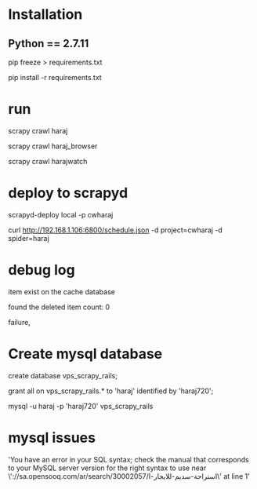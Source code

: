 # Installation
## Python == 2.7.11

pip freeze > requirements.txt

pip install -r requirements.txt


# run 	
scrapy crawl haraj

scrapy crawl haraj_browser

scrapy crawl harajwatch

# deploy to scrapyd

scrapyd-deploy local -p cwharaj

curl http://192.168.1.106:6800/schedule.json -d project=cwharaj -d spider=haraj



# debug log

item exist  on the cache database

found the deleted item count: 0

failure,

# Create mysql database

create database vps_scrapy_rails;

grant all on vps_scrapy_rails.* to 'haraj' identified by 'haraj720';

mysql -u haraj -p 'haraj720' vps_scrapy_rails


# mysql issues

'You have an error in your SQL syntax; check the manual that corresponds to your MySQL server version for the right syntax to use near \\'://sa.opensooq.com/ar/search/30002057/استراحة-سديم-للايجار-ا\\' at line 1'

            
            
            

            
            
            
            
            
            
            
            
            
            
            
            
            